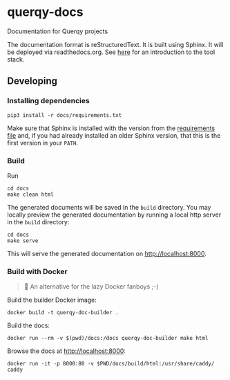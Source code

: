 # querqy-docs
Documentation for Querqy projects

The documentation format is reStructuredText. It is built using Sphinx. It will
be deployed via readthedocs.org. See [here](https://docs.readthedocs.io/en/stable/intro/getting-started-with-sphinx.html) for an introduction to the tool stack.

## Developing

### Installing dependencies
```
pip3 install -r docs/requirements.txt
```
Make sure that Sphinx is installed with the version from the [requirements file](docs/requirements.txt) and, if you had already
installed an older Sphinx version, that this is the first version in your `PATH`.

### Build

Run
```
cd docs
make clean html
```
The generated documents will be saved in the `build` directory.
You may locally preview the generated documentation by running a local http server in the `build` directory:
```
cd docs
make serve
```
This will serve the generated documentation on [http://localhost:8000](http://localhost:8000).

### Build with Docker

> 🐳 An alternative for the lazy Docker fanboys ;-)

Build the builder Docker image:

```
docker build -t querqy-doc-builder .
```

Build the docs:

```
docker run --rm -v $(pwd)/docs:/docs querqy-doc-builder make html
```

Browse the docs at [http://localhost:8000](http://localhost:8000):

```
docker run -it -p 8000:80 -v $PWD/docs/build/html:/usr/share/caddy/ caddy
```